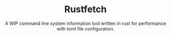 <div align="center"> 
<h1>Rustfetch</h1>
A WIP command line system information tool written in rust for performance with toml file configuration.
</div>
